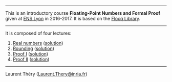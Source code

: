 ---

This is an introductory course **Floating-Point Numbers and Formal Proof**
given at [ENS Lyon](http://www.ens-lyon.fr/LIP/) in 2016-2017.
It is based on the [Flocq Library](http://flocq.gforge.inria.fr/).

----
It is composed of four lectures:

1. [Real numbers](./lecture1.v) ([solution](./lecture1_solution.v))
2. [Rounding](./lecture2.v) ([solution](./lecture2_solution.v))
3. [Proof I](./lecture3.v) ([solution](./lecture3_solution.v))
4. [Proof II](./lecture3.v) ([solution](./lecture4_solution.v))

----
Laurent Théry (Laurent.Thery@inria.fr)
